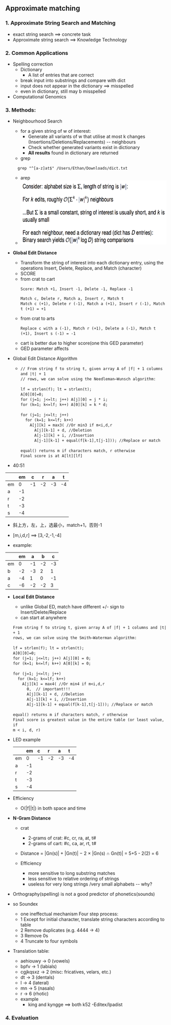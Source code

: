 ## Approximate matching

### 1. Approximate String Search and Matching
+ exact string search ==> concrete task
+ Approximate string search ==> Knowledge Technology

### 2. Common Applications
+ Spelling correction
  - Dictionary
    - A list of entries that are correct
  - break input into substrings and compare with dict
  - input does not appear in the dictionary ==> misspelled
  - even in dictionary, still may b misspelled
+ Computational Genomics

### 3. Methods:

+ Neighbourhood Search
  - for a given string of w of interest:
    - Generate all variants of w that utilise at most k changes (Insertions/Deletions/Replacements) -- neighbours
    - Check whether generated variants exist in dictionary
    - **All results** found in dictionary are returned
  - grep 
  ```
    grep "^[a-z]at$" /Users/Ethan/Downloads/dict.txt
  ```
  - arep
  -  <img src="https://github.com/Fannibals/S2/blob/master/pic/neighbourhoodSearch.png" alt="alt text" width="600" height="200">
+ **Global Edit Distance**
  - Transform the string of interest into each dictionary entry, using the operations Insert, Delete, Replace, and Match (character)
  - SCORE
  - from crat to cart
    ```
    Score: Match +1, Insert -1, Delete -1, Replace -1
    ```
    ```
    Match c, Delete r, Match a, Insert r, Match t
    Match c (+1), Delete r (-1), Match a (+1), Insert r (-1), Match t (+1) = +1
    ```
  - from crat to arts
    ```
    Replace c with a (-1), Match r (+1), Delete a (-1), Match t (+1), Insert s (-1) = -1
    ```
  - cart is better due to higher score(one this GED parameter)
  - GED parameter affects
  
+ Global Edit Distance Algorithm
  - ```
    // From string f to string t, given array A of |f| + 1 columns and |t| + 1
    // rows, we can solve using the Needleman–Wunsch algorithm:
    
    lf = strlen(f); lt = strlen(t);
    A[0][0]=0;
    for (j=1; j<=lt; j++) A[j][0] = j * i;
    for (k=1; k<=lf; k++) A[0][k] = k * d;
    
    for (j=1; j<=lt; j++)
      for (k=1; k<=lf; k++)
        A[j][k] = max3( //Or min3 if m<i,d,r
          A[j][k-1] + d, //Deletion
          A[j-1][k] + i, //Insertion
          A[j-1][k-1] + equal(f[k-1],t[j-1])); //Replace or match
          
    equal() returns m if characters match, r otherwise
    Final score is at A[lt][lf]
    ```
 + 40:51
 
  | |em|c|r|a|t|
  |--|--|--|--|--|--|
  |em| 0|-1|-2 |-3 |-4 | 
  | a| -1| | | | |
  | r| -2| | | | |
  | t| -3| | | | |
  | s| -4| | | | |

 + 斜上方，左，上，选最小，match+1，否则-1
   
 + [m,i,d,r] ==> [3,-2,-1,-4]
 + example:
 
  | |em|a|b|c|
  |--|--|--|--|--|
  |em| 0|-1|-2 |-3|
  | b| -2| -3|2 |1 | 
  | a| -4|1 |0 |-1 | 
  | c| -6| -2|-2 |3 | 
+ **Local Edit Distance**
  - unlike Global ED, match have different +/- sign to Insert/Delete/Replace
  - can start at anywhere
  ```
  From string f to string t, given array A of |f| + 1 columns and |t| + 1
  rows, we can solve using the Smith–Waterman algorithm:
  
  lf = strlen(f); lt = strlen(t);
  A[0][0]=0;
  for (j=1; j<=lt; j++) A[j][0] = 0;
  for (k=1; k<=lf; k++) A[0][k] = 0;
  
  for (j=1; j<=lt; j++)
    for (k=1; k<=lf; k++)
      A[j][k] = max4( //Or min4 if m<i,d,r
        0,  // important!!!
        A[j][k-1] + d, //Deletion
        A[j-1][k] + i, //Insertion
        A[j-1][k-1] + equal(f[k-1],t[j-1])); //Replace or match
        
  equal() returns m if characters match, r otherwise
  Final score is greatest value in the entire table (or least value, if
  m < i, d, r)
  ```
+ LED example

  | |em|c|r|a|t|
  |--|--|--|--|--|--|
  |em| 0|-1|-2 |-3 |-4 | 
  | a| -1| | | | |
  | r| -2| | | | |
  | t| -3| | | | |
  | s| -4| | | | |


+ Efficiency
  - O(|f||t|)  in both space and time
+ **N-Gram Distance**
  - crat
    - 2-grams of crat: #c, cr, ra, at, t#
    - 2-grams of cart: #c, ca, ar, rt, t#
    
  - Distance = |Gn(s)| + |Gn(t)| − 2 × |Gn(s) ∩ Gn(t)|
             =  5+5 - 2(2) = 6
             
  - Efficiency
    - more sensitive to long substring matches
    - less sensitive to relative ordering of strings
    - useless for very long strings /very small alphabets -- why?
+ Orthography(spelling) is not a good predictor of phonetics(sounds)
+ so Soundex
  - one ineffectual mechanism
  Four step process:
  - 1 Except for initial character, translate string characters according to table
  - 2 Remove duplicates (e.g. 4444 → 4)
  - 3 Remove 0s
  - 4 Truncate to four symbols
  
+ Translation table:
  - aehiouwy → 0 (vowels)
  - bpfv → 1 (labials)
  - cgjkqsxz → 2 (misc: fricatives, velars, etc.)
  - dt → 3 (dentals)
  - l → 4 (lateral)
  - mn → 5 (nasals)
  - r → 6 (rhotic)
  - example
    - king and kyngge ==> both k52
    -Editex/Ipadist

### 4. Evaluation




  
